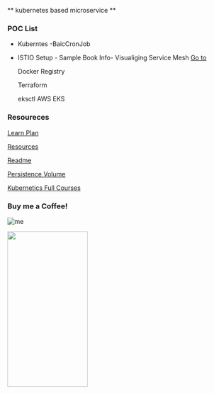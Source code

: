 
** kubernetes based microservice **

### [](https://github.com/mnhmilu/microservice/blob/main/README.md#poc-list)POC List

 - Kuberntes -BaicCronJob
 - 
    ISTIO Setup - Sample Book Info- Visualiging Service Mesh [Go to](https://istio.io/latest/docs/examples/bookinfo/)
   
    Docker Registry
   
    Terraform
   
     eksctl AWS EKS

    


### Resoureces

[Learn Plan](https://github.com/mnhmilu/microservice/blob/main/learn-plan.MD)

[Resources](https://github.com/mnhmilu/microservice/blob/main/README.md#resoureces)

[Readme](https://github.com/mnhmilu/microservice/blob/main/poc/cronjob/Readme.MD)


[Persistence Volume](https://www.youtube.com/watch?v=X48VuDVv0do)

[Kubernetics Full Courses](https://www.youtube.com/watch?v=VnvRFRk_51k&list=PLy7NrYWoggjziYQIDorlXjTvvwweTYoNC)

### Buy me a Coffee! 

![me](https://github.com/mnhmilu/microservice/blob/main/bmc_qr.png)

<img src="https://github.com/mnhmilu/microservice/blob/main/bmc_qr.png"  width="60%" height="30%">




